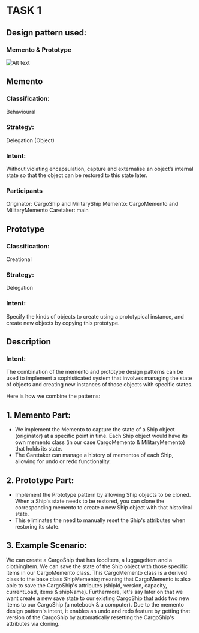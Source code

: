 # TASK 1

## Design pattern used:
### Memento & Prototype

![Alt text](https://cdn.discordapp.com/attachments/1092393954856669235/1140708107853508698/Task_1.jpg)

## Memento
### Classification:
Behavioural 
### Strategy:
Delegation (Object)
### Intent:
Without violating encapsulation, capture and externalise an object’s internal
state so that the object can be restored to this state later.

### Participants
Originator: CargoShip and MilitaryShip
Memento: CargoMemento and MilitaryMemento
Caretaker: main

## Prototype

### Classification:
Creational

### Strategy:
Delegation

### Intent:
Specify the kinds of objects to create using a prototypical instance, and create new
objects by copying this prototype.

## Description
### Intent: 
The combination of the memento and prototype design patterns can be used to implement a sophisticated system that involves managing the state of objects and creating new instances of those objects with specific states. <br />

Here is how we combine the patterns:

## 1. Memento Part:
* We implement the Memento to capture the state of a Ship object (originator) at a specific point in time. Each Ship object would have its own memento class (in our case CargoMemento & MilitaryMemento) that holds its state.
* The Caretaker can manage a history of mementos of each Ship, allowing for undo or redo functionality.

## 2. Prototype Part:
* Implement the Prototype pattern by allowing Ship objects to be cloned. When a Ship's state needs to be restored, you can clone the corresponding memento to create a new Ship object with that historical state.
* This eliminates the need to manually reset the Ship's attributes when restoring its state.

## 3. Example Scenario:
We can create a CargoShip that has foodItem, a luggageItem and a clothingItem. We can save the state of the Ship object with those specific items in our CargoMemento class. This CargoMemento class is a derived class to the base class ShipMemento; meaning that CargoMemento is also able to save the CargoShip's attributes (shipId, version, capacity, currentLoad, items & shipName). Furthermore, let's say later on that we want create a new save state to our existing CargoShip that adds two new items to our CargoShip (a notebook & a computer). Due to the memento design pattern's intent, it enables an undo and redo feature by getting that version of the CargoShip by automatically resetting the CargoShip's attributes via cloning.